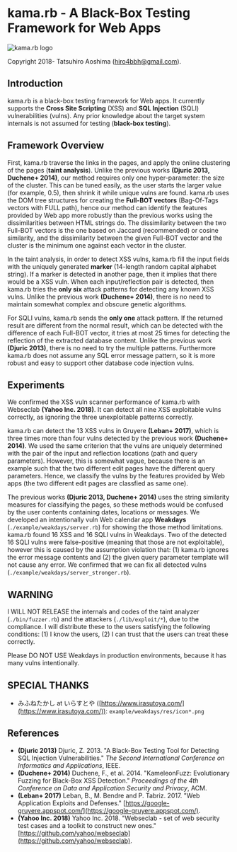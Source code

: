 # kama.rb - A Black-Box Testing Framework for Web Apps
![kama.rb logo](https://rawgit.com/hiro4bbh/kama.rb/master/logo.svg)

Copyright 2018- Tatsuhiro Aoshima (hiro4bbh@gmail.com).

## Introduction
kama.rb is a black-box testing framework for Web apps.
It currently supports the __Cross Site Scripting__ (XSS) and __SQL Injection__ (SQLI) vulnerabilities (vulns).
Any prior knowledge about the target system internals is not assumed for testing (__black-box testing__).

## Framework Overview
First, kama.rb traverse the links in the pages, and apply the online clustering of the pages (__taint analysis__).
Unlike the previous works __(Djuric 2013, Duchene+ 2014)__, our method requires only one hyper-parameter: the size of the cluster.
This can be tuned easily, as the user starts the larger value (for example, 0.5), then shrink it while unique vulns are found.
kama.rb uses the DOM tree structures for creating the __Full-BOT vectors__ (Bag-Of-Tags vectors with FULL path),
  hence our method can identify the features provided by Web app more robustly than the previous works using the dissimilarities between HTML strings do.
The dissimilarity between the two Full-BOT vectors is the one based on Jaccard (recommended) or cosine similarity,
  and the dissimilarity between the given Full-BOT vector and the cluster is the minimum one against each vector in the cluster.

In the taint analysis, in order to detect XSS vulns, kama.rb fill the input fields with the uniquely generated __marker__ (14-length random capital alphabet string).
If a marker is detected in another page, then it implies that there would be a XSS vuln.
When each input/reflection pair is detected, then kama.rb tries the __only six__ attack patterns for detecting any known XSS vulns.
Unlike the previous work __(Duchene+ 2014)__, there is no need to maintain somewhat complex and obscure genetic algorithms.

For SQLI vulns, kama.rb sends the __only one__ attack pattern.
If the returned result are different from the normal result, which can be detected with the difference of each Full-BOT vector, it tries at most 25 times for detecting the reflection of the extracted database content.
Unlike the previous work __(Djuric 2013)__, there is no need to try the multiple patterns.
Furthermore kama.rb does not assume any SQL error message pattern, so it is more robust and easy to support other database code injection vulns.

## Experiments
We confirmed the XSS vuln scanner performance of kama.rb with Webseclab __(Yahoo Inc. 2018)__.
It can detect all nine XSS exploitable vulns correctly, as ignoring the three unexploitable patterns correctly.

kama.rb can detect the 13 XSS vulns in Gruyere __(Leban+ 2017)__, which is three times more than four vulns detected by the previous work __(Duchene+ 2014)__.
We used the same criterion that the vulns are uniquely determined with the pair of the input and reflection locations (path and query parameters).
However, this is somewhat vague, because there is an example such that the two different edit pages have the different query parameters.
Hence, we classify the vulns by the features provided by Web apps (the two different edit pages are classfied as same one).

The previous works __(Djuric 2013, Duchene+ 2014)__ uses the string similarity measures for classifying the pages, so these methods would be confused by the user contents containing dates, locations or messages.
We developed an intentionally vuln Web calendar app __Weakdays__ (`./example/weakdays/server.rb`) for showing the those method limitations.
kama.rb found 16 XSS and 16 SQLI vulns in Weakdays.
Two of the detected 16 SQLI vulns were false-positive (meaning that those are not exploitable), however this is caused by the assumption violation that:
  (1) kama.rb ignores the error message contents and
  (2) the given query parameter template will not cause any error.
We confirmed that we can fix all detected vulns (`./example/weakdays/server_stronger.rb`).

## WARNING
I WILL NOT RELEASE the internals and codes of the taint analyzer (`./bin/fuzzer.rb`) and the attackers (`./lib/exploit/*`), due to the compliance.
I will distribute these to the users satisfying the following conditions:
  (1) I know the users,
  (2) I can trust that the users can treat these correctly.

Please DO NOT USE Weakdays in production environments, because it has many vulns intentionally.

## SPECIAL THANKS
- みふねたかし at いらすとや ([https://www.irasutoya.com/](https://www.irasutoya.com/)): `example/weakdays/res/icon*.png`

## References
- __(Djuric 2013)__ Djuric, Z. 2013. "A Black-Box Testing Tool for Detecting SQL Injection Vulnerabilities." _The Second International Conference on Informatics and Applications_, IEEE.
- __(Duchene+ 2014)__ Duchene, F., et al. 2014. "KameleonFuzz: Evolutionary Fuzzing for Black-Box XSS Detection." _Proceedings of the 4th Conference on Data and Application Security and Privacy_, ACM.
- __(Leban+ 2017)__ Leban, B., M. Bendre and P. Tabriz. 2017. "Web Application Exploits and Defenses." [https://google-gruyere.appspot.com/](https://google-gruyere.appspot.com/).
- __(Yahoo Inc. 2018)__ Yahoo Inc. 2018. "Webseclab - set of web security test cases and a toolkit to construct new ones." [https://github.com/yahoo/webseclab](https://github.com/yahoo/webseclab).
